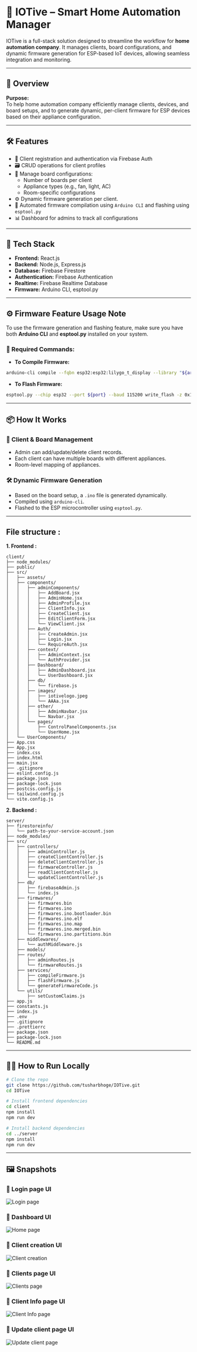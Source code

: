 # 🔌 IOTive – Smart Home Automation Manager

IOTive is a full-stack solution designed to streamline the workflow for **home automation company**. It manages clients, board configurations, and dynamic firmware generation for ESP-based IoT devices, allowing seamless integration and monitoring.

---

## 🧠 Overview

**Purpose:**  
To help home automation company efficiently manage clients, devices, and board setups, and to generate dynamic, per-client firmware for ESP devices based on their appliance configuration.

---

## 🛠️ Features

- 🔐 Client registration and authentication via Firebase Auth
- 🗃️ CRUD operations for client profiles
- 🧩 Manage board configurations:
  - Number of boards per client
  - Appliance types (e.g., fan, light, AC)
  - Room-specific configurations
- ⚙️ Dynamic firmware generation per client.
- 🧪 Automated firmware compilation using `Arduino CLI` and flashing using `esptool.py`
- 📊 Dashboard for admins to track all configurations

---

## 🧪 Tech Stack

- **Frontend:** React.js  
- **Backend:** Node.js, Express.js  
- **Database:** Firebase Firestore  
- **Authentication:** Firebase Authentication  
- **Realtime:** Firebase Realtime Database  
- **Firmware:** Arduino CLI, esptool.py  

---
## ⚙️ Firmware Feature Usage Note

To use the firmware generation and flashing feature, make sure you have both **Arduino CLI** and **esptool.py** installed on your system.

### 🔧 Required Commands:

- **To Compile Firmware:**

```bash
arduino-cli compile --fqbn esp32:esp32:lilygo_t_display --library "${arduinoLibraryPath}" --output-dir "${firmwareDir}" "${firmwarePath}"
``` 
- **To Flash Firmware:**
```bash
esptool.py --chip esp32 --port ${port} --baud 115200 write_flash -z 0x1000 ${formattedPath}
```

---
## 📦 How It Works

### 🔧 Client & Board Management
- Admin can add/update/delete client records.
- Each client can have multiple boards with different appliances.
- Room-level mapping of appliances.

### 🛠️ Dynamic Firmware Generation
- Based on the board setup, a `.ino` file is generated dynamically.
- Compiled using `arduino-cli`.
- Flashed to the ESP microcontroller using `esptool.py`.
---
## File structure :
**1. Frontend :**
```
client/
├── node_modules/
├── public/
├── src/
│   ├── assets/
│   ├── components/
│   │   ├── adminComponents/
│   │   │   ├── AddBoard.jsx
│   │   │   ├── AdminHome.jsx
│   │   │   ├── AdminProfile.jsx
│   │   │   ├── ClientInfo.jsx
│   │   │   ├── CreateClient.jsx
│   │   │   ├── EditClientForm.jsx
│   │   │   └── ViewClient.jsx
│   │   ├── Auth/
│   │   │   ├── CreateAdmin.jsx
│   │   │   ├── Login.jsx
│   │   │   └── RequireAuth.jsx
│   │   ├── context/
│   │   │   ├── AdminContext.jsx
│   │   │   └── AuthProvider.jsx
│   │   ├── Dashboard/
│   │   │   ├── AdminDashboard.jsx
│   │   │   └── UserDashboard.jsx
│   │   ├── db/
│   │   │   └── firebase.js
│   │   ├── images/
│   │   │   ├── iotivelogo.jpeg
│   │   │   └── AAAa.jsx
│   │   ├── other/
│   │   │   ├── AdminNavbar.jsx
│   │   │   └── Navbar.jsx
│   │   └── pages/
│   │       ├── ControlPanelComponents.jsx
│   │       └── UserHome.jsx
│   └── UserComponents/
├── App.css
├── App.jsx
├── index.css
├── index.html
├── main.jsx
├── .gitignore
├── eslint.config.js
├── package.json
├── package-lock.json
├── postcss.config.js
├── tailwind.config.js
└── vite.config.js

```
**2. Backend :**
```
server/
├── firestoreinfo/
│   └── path-to-your-service-account.json
├── node_modules/
├── src/
│   ├── controllers/
│   │   ├── adminController.js
│   │   ├── createClientController.js
│   │   ├── deleteClientController.js
│   │   ├── firmwareController.js
│   │   ├── readClientController.js
│   │   └── updateClientController.js
│   ├── db/
│   │   ├── firebaseAdmin.js
│   │   └── index.js
│   ├── firmwares/
│   │   ├── firmwares.bin
│   │   ├── firmwares.ino
│   │   ├── firmwares.ino.bootloader.bin
│   │   ├── firmwares.ino.elf
│   │   ├── firmwares.ino.map
│   │   ├── firmwares.ino.merged.bin
│   │   └── firmwares.ino.partitions.bin
│   ├── middlewares/
│   │   └── authMiddleware.js
│   ├── models/
│   ├── routes/
│   │   ├── adminRoutes.js
│   │   └── firmwareRoutes.js
│   ├── services/
│   │   ├── compileFirmware.js
│   │   ├── flashFirmware.js
│   │   └── generateFirmwareCode.js
│   └── utils/
│       ├── setCustomClaims.js
├── app.js
├── constants.js
├── index.js
├── .env
├── .gitignore
├── .prettierrc
├── package.json
├── package-lock.json
└── README.md

```
---
## 🧑‍💻 How to Run Locally

```bash
# Clone the repo
git clone https://github.com/tusharbhoge/IOTive.git
cd IOTive

# Install frontend dependencies
cd client
npm install
npm run dev

# Install backend dependencies
cd ../server
npm install
npm run dev
```
---
## 🖼️ Snapshots

### 🔹 Login page UI
![Login page](./snapshots/Login-page.png)

### 🔹 Dashboard UI
![Home page](./snapshots/Home-page.png)

### 🔹 Client creation UI
![Client creation](./snapshots/Create-client-page.png)

### 🔹 Clients page UI
![Clients page](./snapshots/Clients-page.png)

### 🔹 Client Info page UI
![Client Info page](./snapshots/Client-Info-page.png)

### 🔹 Update client page UI
![Update client page](./snapshots/Update-client-page.png)
